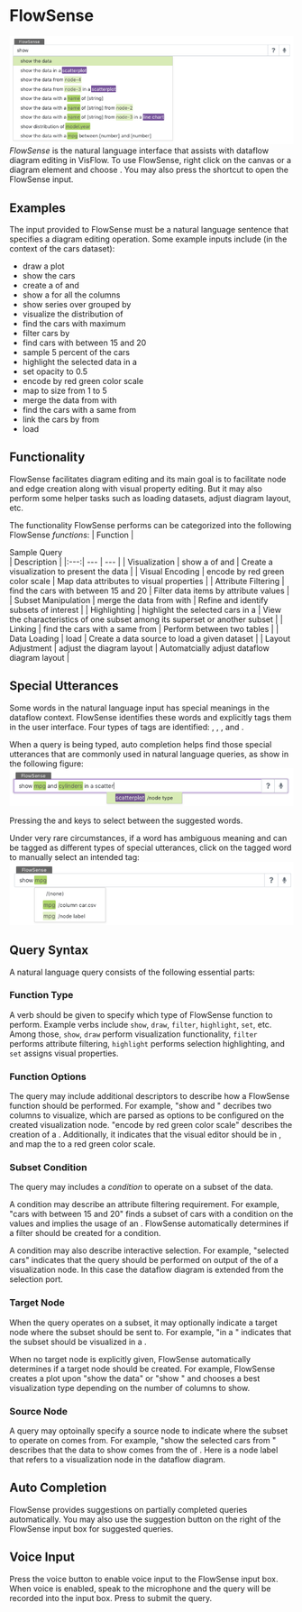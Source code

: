 # FlowSense

![flowsense](./flowsense.png)
_FlowSense_ is the natural language interface that assists with dataflow diagram editing in VisFlow.
To use FlowSense, right click on the canvas or a diagram element and choose <ui-button text="FlowSense"/>.
You may also press the shortcut <shortcut-key :keys="['shift', 'S']"/> to open the FlowSense input.

## Examples
The input provided to FlowSense must be a natural language sentence that specifies a diagram editing operation.
Some example inputs include (in the context of the cars dataset):
- draw a plot
- show the cars
- create a <fs-tag type="node-type" text="scatterplot"/> of <fs-tag type="column" text="mpg"/> and <fs-tag type="column" text="cylinders"/>
- show a <fs-tag type="node-type" text="parallel coordinates"/> for all the columns
- show <fs-tag type="column" text="GDP(Billion US$)"/> series over <fs-tag type="column" text="year"/> grouped by <fs-tag type="column" text="Country Code"/>
- visualize the distribution of <fs-tag type="column" text="mpg"/>
- find the cars with maximum <fs-tag type="column" text="mpg"/>
- filter cars by <fs-tag type="column" text="mpg"/>
- find cars with <fs-tag type="column" text="mpg"/> between 15 and 20
- sample 5 percent of the cars
- highlight the selected data in a <fs-tag type="node-type" text="histogram"/>
- set opacity to 0.5
- encode <fs-tag type="column" text="mpg"/> by red green color scale
- map <fs-tag type="column" text="horsepower"/> to size from 1 to 5
- merge the data from <fs-tag type="node-label" text="node-1"/> with <fs-tag type="node-label" text="node-2"/>
- find the cars with a same <fs-tag type="column" text="name"/> from <fs-tag type="node-label" text="node-1"/>
- link the cars by <fs-tag type="column" text="name"/> from <fs-tag type="node-label" text="node-1"/>
- load <fs-tag type="dataset" text="car.csv"/>

## Functionality
FlowSense facilitates diagram editing and its main goal is to facilitate node and edge creation along with visual property editing.
But it may also perform some helper tasks such as loading datasets, adjust diagram layout, etc.

The functionality FlowSense performs can be categorized into the following FlowSense _functions_:
| Function | <div class="table-spacer lg">Sample Query</div> | Description |
|:---:| --- | --- |
| Visualization | show a <fs-tag type="node-type" text="scatterplot"/> of <fs-tag type="column" text="mpg"/> and <fs-tag type="column" text="horsepower"/> | Create a visualization to present the data |
| Visual Encoding | encode <fs-tag type="column" text="mpg"/> by red green color scale | Map data attributes to visual properties |
| Attribute Filtering | find the cars with <fs-tag type="column" text="mpg"/> between 15 and 20 | Filter data items by attribute values |
| Subset Manipulation | merge the data from <fs-tag type="node-label" text="node-1"/> with <fs-tag type="node-label" text="node-2"/> | Refine and identify subsets of interest |
| Highlighting | highlight the selected cars in a <fs-tag type="node-type" text="histogram"/> | View the characteristics of one subset among its superset or another subset |
| Linking | find the cars with a same <fs-tag type="column" text="name"/> from <fs-tag type="node-label" text="node-1"/> | Perform <page-link link="/dataflow/linking" text="linking"/> between two tables |
| Data Loading | load <fs-tag type="dataset" text="car.csv"/> | Create a data source to load a given dataset |
| Layout Adjustment | adjust the diagram layout | Automatcially adjust dataflow diagram layout |

## Special Utterances
Some words in the natural language input has special meanings in the dataflow context.
FlowSense identifies these words and explicitly tags them in the user interface.
Four types of tags are identified:
<fs-tag type="column" text="data column"/>,
<fs-tag type="node-type" text="node type"/>,
<fs-tag type="node-label" text="node label"/>,
and <fs-tag type="dataset" text="dataset"/>.

When a query is being typed, auto completion helps find those special utterances that are commonly used in natural language queries, as show in the following figure:
![flowsense input](./flowsense-input.png)

Pressing the <shortcut-key :keys="['up']"/><shortcut-key :keys="['down']"/> and <shortcut-key :keys="['tab']"/> keys to select between the suggested words.

Under very rare circumstances, if a word has ambiguous meaning and can be tagged as different types of special utterances, click on the tagged word to manually select an intended tag:
![flowsense input](./flowsense-disambiguation.png)


## Query Syntax
A natural language query consists of the following essential parts:

### Function Type
A verb should be given to specify which type of FlowSense function to perform.
Example verbs include `show`, `draw`, `filter`, `highlight`, `set`, etc.
Among those, `show`, `draw` perform visualization functionality,
`filter` performs attribute filtering,
`highlight` performs selection highlighting,
and `set` assigns visual properties.

### Function Options
The query may include additional descriptors to describe how a FlowSense function should be performed.
For example, "show <fs-tag type="column" text="mpg"/> and <fs-tag type="column" text="cylinders"/>" decribes two columns to visualize, which are parsed as options to be configured on the created visualization node.
"encode <fs-tag type="column" text="mpg"/> by red green color scale" describes the creation of a <node-type type="visual-editor"/>.
Additionally, it indicates that the visual editor should be in <page-link link="/node/visual-editor.html#encoding" text="Encoding"/> <ui-prop node-type="visual-editor" prop="mode"/>, and map the <fs-tag type="column" text="mpg"/> <ui-prop node-type="visual-editor" prop="column"/> to a red green color scale.

### Subset Condition
The query may includes a _condition_ to operate on a subset of the data.

A condition may describe an attribute filtering requirement.
For example, "cars with <fs-tag type="column" text="mpg"/> between 15 and 20" finds a subset of cars with a condition on the <fs-tag type="column" text="mpg"/> values and implies the usage of an <node-type type="attribute-filter"/>.
FlowSense automatically determines if a filter should be created for a condition.

A condition may also describe interactive selection.
For example, "selected cars" indicates that the query should be performed on output of the <port-type type="selection"/> of a visualization node.
In this case the dataflow diagram is extended from the selection port.

### Target Node
When the query operates on a subset, it may optionally indicate a target node where the subset should be sent to.
For example, "in a <fs-tag type="node-type" text="scatterplot"/>" indicates that the subset should be visualized in a <node-type type="scatterplot"/>.

When no target node is explicitly given, FlowSense automatically determines if a target node should be created.
For example, FlowSense creates a plot upon "show the data" or "show <fs-tag type="column" text="mpg"/>" and chooses a best visualization type depending on the number of columns to show.

### Source Node
A query may optoinally specify a source node to indicate where the subset to operate on comes from.
For example, "show the selected cars from <fs-tag type="node-label" text="plot-1"/>" describes that the data to show comes from the <port-type type="selection"/> of <fs-tag type="node-label" text="plot-1"/>.
Here <fs-tag type="node-label" text="plot-1"/> is a node label that refers to a visualization node in the dataflow diagram.

## Auto Completion
FlowSense provides suggestions on partially completed queries automatically.
You may also use the suggestion button <ui-button icon-classes="fas fa-question" text=""/> on the right of the FlowSense input box for suggested queries.

## Voice Input
Press the voice button <ui-button icon-classes="fas fa-microphone" text=""/> to enable voice input to the FlowSense input box.
When voice is enabled, speak to the microphone and the query will be recorded into the input box.
Press <shortcut-key :keys="['enter']"/> to submit the query.
